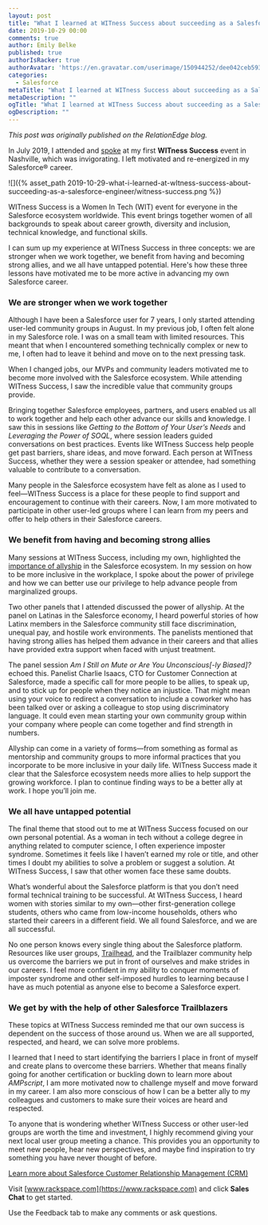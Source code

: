 ```yaml
---
layout: post
title: "What I learned at WITness Success about succeeding as a Salesforce engineer"
date: 2019-10-29 00:00
comments: true
author: Emily Belke
published: true
authorIsRacker: true
authorAvatar: 'https://en.gravatar.com/userimage/150944252/dee042ceb59361e378fa53fde9694600'
categories:
  - Salesforce
metaTitle: "What I learned at WITness Success about succeeding as a Salesforce engineer"
metaDescription: ""
ogTitle: "What I learned at WITness Success about succeeding as a Salesforce engineer"
ogDescription: ""
---
```


*This post was originally published on the RelationEdge blog.*

In July 2019, I attended and [spoke](http://witnesssuccess.com/2019-session-speakers/)
at my first **WITness Success** event in Nashville, which was invigorating. I
left motivated and re-energized in my Salesforce&reg; career.

<!-- more -->

![]({% asset_path 2019-10-29-what-i-learned-at-wItness-success-about-succeeding-as-a-salesforce-engineer/witness-success.png %})

WITness Success is a Women In Tech (WIT) event for everyone in the Salesforce
ecosystem worldwide. This event brings together women of all backgrounds to
speak about career growth, diversity and inclusion, technical knowledge, and
functional skills.

I can sum up my experience at WITness Success in three concepts: we are stronger
when we work together, we benefit from having and becoming strong allies, and
we all have untapped potential. Here's how these three lessons have motivated me
to be more active in advancing my own Salesforce career.

### We are stronger when we work together

Although I have been a Salesforce user for 7 years, I only started attending
user-led community groups in August. In my previous job, I often felt alone in
my Salesforce role. I was on a small team with limited resources. This meant that
when I encountered something technically complex or new to me, I often had to
leave it behind and move on to the next pressing task.

When I changed jobs, our MVPs and community leaders motivated me to become more
involved with the Salesforce ecosystem. While attending WITness Success, I saw
the incredible value that community groups provide.

Bringing together Salesforce employees, partners, and users enabled us all to
work together and help each other advance our skills and knowledge. I saw this
in sessions like *Getting to the Bottom of Your User’s Needs* and *Leveraging the Power of SOQL*,
where session leaders guided conversations on best practices. Events like WITness
Success help people get past barriers, share ideas, and move forward. Each person
at WITness Success, whether they were a session speaker or attendee, had something
valuable to contribute to a conversation.

Many people in the Salesforce ecosystem have felt as alone as I used to
feel&mdash;WITness Success is a place for these people to find support and
encouragement to continue with their careers. Now, I am more motivated to
participate in other user-led groups where I can learn from my peers and offer
to help others in their Salesforce careers.

### We benefit from having and becoming strong allies

Many sessions at WITness Success, including my own, highlighted the
[importance of allyship](https://www.youtube.com/watch?v=Kcotl7vRbYY&feature=youtu.be)
in the Salesforce ecosystem. In my session on how to be more inclusive in the
workplace, I spoke about the power of privilege and how we can better use our
privilege to help advance people from marginalized groups.

Two other panels that I attended discussed the power of allyship. At the panel
on Latinas in the Salesforce economy, I heard powerful stories of how Latinx
members in the Salesforce community still face discrimination, unequal pay, and
hostile work environments. The panelists mentioned that having strong allies has
helped them advance in their careers and that allies have provided extra support
when faced with unjust treatment.

The panel session *Am I Still on Mute or Are You Unconscious[-ly Biased]?* echoed
this. Panelist Charlie Isaacs, CTO for Customer Connection at Salesforce, made
a specific call for more people to be allies, to speak up, and to stick up for
people when they notice an injustice. That might mean using your voice to redirect
a conversation to include a coworker who has been talked over or asking a
colleague to stop using discriminatory language. It could even mean starting your
own community group within your company where people can come together and find
strength in numbers.

Allyship can come in a variety of forms&mdash;from something as formal as
mentorship and community groups to more informal practices that you incorporate
to be more inclusive in your daily life. WITness Success made it clear that the
Salesforce ecosystem needs more allies to help support the growing workforce. I
plan to continue finding ways to be a better ally at work. I hope you’ll join me.

### We all have untapped potential

The final theme that stood out to me at WITness Success focused on our own
personal potential. As a woman in tech without a college degree in anything
related to computer science, I often experience imposter syndrome. Sometimes it
feels like I haven’t earned my role or title, and other times I doubt my abilities
to solve a problem or suggest a solution. At WITness Success, I saw that other
women face these same doubts.

What’s wonderful about the Salesforce platform is that you don’t need formal
technical training to be successful. At WITness Success, I heard women with
stories similar to my own&mdash;other first-generation college students, others
who came from low-income households, others who started their careers in a
different field. We all found Salesforce, and we are all successful.

No one person knows every single thing about the Salesforce platform. Resources
like user groups, [Trailhead](https://trailhead.salesforce.com/en/home), and the
Trailblazer community help us overcome the barriers we put in front of ourselves
and make strides in our careers. I feel more confident in my ability to conquer
moments of imposter syndrome and other self-imposed hurdles to learning because
I have as much potential as anyone else to become a Salesforce expert.

### We get by with the help of other Salesforce Trailblazers

These topics at WITness Success reminded me that our own success is dependent
on the success of those around us. When we are all supported, respected, and
heard, we can solve more problems.

I learned that I need to start identifying the barriers I place in front of
myself and create plans to overcome these barriers. Whether that means finally
going for another certification or buckling down to learn more about *AMPscript*,
I am more motivated now to challenge myself and move forward in my career. I am
also more conscious of how I can be a better ally to my colleagues and customers
to make sure their voices are heard and respected.

To anyone that is wondering whether WITness Success or other user-led groups are
worth the time and investment, I highly recommend giving your next local user
group meeting a chance. This provides you an opportunity to meet new people,
hear new perspectives, and maybe find inspiration to try something you have never
thought of before.

<a class="cta purple" id="cta" href="https://www.rackspace.com/salesforce">Learn more about Salesforce Customer Relationship Management (CRM)</a>

Visit [www.rackspace.com](https://www.rackspace.com) and click **Sales Chat**
to get started.

Use the Feedback tab to make any comments or ask questions.